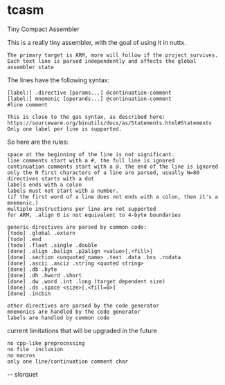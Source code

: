 tcasm
=====

Tiny Compact Assembler

This is a really tiny assembler, with the goal of using it in nuttx.

    The primary target is ARM, more will follow if the project survives.
    Each text line is parsed independently and affects the global assembler state

The lines have the following syntax:

    [label:] .directive [params...] @continuation-comment
    [label:] mnemonic [operands...] @continuation-comment
    #line comment

    This is close to the gas syntax, as described here:
    https://sourceware.org/binutils/docs/as/Statements.html#Statements
    Only one label per line is supported.

So here are the rules:

    space at the beginning of the line is not significant.
    line comments start with a #, the full line is ignored
    continuation comments start with a @, the end of the line is ignored
    only the N first characters of a line are parsed, usually N=80
    directives starts with a dot
    labels ends with a colon
    labels must not start with a number.
    (if the first word of a line does not ends with a colon, then it's a mnemonic.)
    multiple instructions per line are not supported
    for ARM, .align 0 is not equivalent to 4-byte boundaries

    generic directives are parsed by common code:
    [todo] .global .extern
    [todo] .end
    [todo] .float .single .double
    [done] .align .balign .p2align <value>[,<fill>]
    [done] .section <unquoted_name> .text .data .bss .rodata
    [done] .ascii .asciz .string <quoted string>
    [done] .db .byte 
    [done] .dh .hword .short
    [done] .dw .word .int .long (target dependent size)
    [done] .ds .space <size>[,<fill=0>]
    [done] .incbin

    other directives are parsed by the code generator
    mnemonics are handled by the code generator
    labels are handled by common code

current limitations that will be upgraded in the future

    no cpp-like preprocessing
    no file  inclusion
    no macros
    only one line/continuation comment char

-- slorquet

